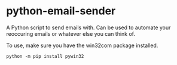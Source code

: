 # python-email-sender
A Python script to send emails with. Can be used to automate your reoccuring emails or whatever else you can think of.

To use, make sure you have the win32com package installed.

<code>python -m pip install pywin32<code>
